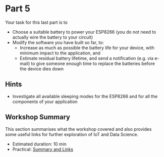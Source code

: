 # Part 5

Your task for this last part is to
- Choose a suitable battery to power your ESP8266 (you do not need to actually wire the battery to your circuit)
- Modify the software you have built so far, to:
  - Increase as much as possible the battery life for your device, with minimum impact to the application, and 
  - Estimate residual battery lifetime, and send a notification (e.g. via e-mail) to give someone enough time to replace the batteries before the device dies down

## Hints

- Investigate all available sleeping modes for the ESP8266 and for all the components of your application

## Workshop Summary

This section summarises what the workshop covered and also provides some useful links for further exploration of IoT and Data Science.

- Estimated duration: 10 min
- Practical: [Summary and Links](SUMMARY.md)
